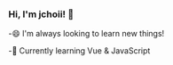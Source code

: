 ### Hi, I'm jchoii! 👋

-😄 I'm always looking to learn new things!

-🌱 Currently learning Vue & JavaScript

